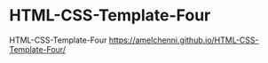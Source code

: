 # HTML-CSS-Template-Four
HTML-CSS-Template-Four
https://amelchenni.github.io/HTML-CSS-Template-Four/
